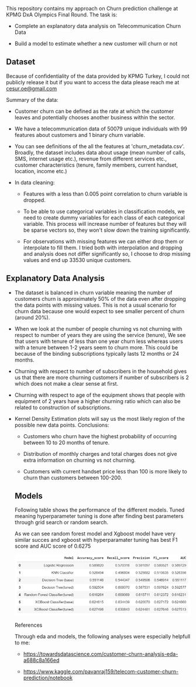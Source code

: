 
This repository contains my approach on Churn prediction challenge at KPMG DxA Olympics Final Round.
The task is:

- Complete an explanatory data analysis on Telecommunication Churn Data

- Build a model to estimate whether a new customer will churn or not

## Dataset

Because of confidentiality of the data provided by KPMG Turkey, I could not publicly release it but if you want to access the data please reach me at cesur.oe@gmail.com

Summary of the data:

- Customer churn can be defined as the rate at which the customer leaves and potentially chooses another business within the sector.

- We have a telecommunication data of 50079 unique individuals with 99 features about customers and 1 binary churn variable.

- You can see definitions of the all the features at 'churn_metadata.csv'. Broadly, the dataset includes data about usage (mean number of calls, SMS, internet usage etc.),
revenue from different services etc., customer characteristics (tenure, family members, current handset, location, income etc.)

- In data cleaning:
  - Features with a less than 0.005 point correlation to churn variable is dropped.
  
  - To be able to use categorical variables in classification models, we need to create dummy variables for each class of each categorical variable. 
  This process will increase number of features but they will be sparse vectors so, they won't slow down the training significantly.
  
  - For observations with missing features we can either drop them or interpolate to fill them.
  I tried both with interpolation and dropping and analysis does not differ significantly so, I choose to drop missing values and end up 33530 unique customers.
  
## Explanatory Data Analysis

- The dataset is balanced in churn variable meaning the number of customers churn is approximately 50% of the data even after dropping the data points with missing values.
This is not a usual scenario for churn data because one would expect to see smaller percent of churn (around 20%).

- When we look at the number of people churning vs not churning with respect to number of years they are using the service (tenure), We see that users with tenure of less than one year churn less
whereas users with a tenure between 1-2 years seem to churn more. This could be because of the binding subscriptions typically lasts 12 months or 24 months.

- Churning with respect to number of subscribers in the household gives us that there are more churning customers if number of subscribers is 2 which does not make a clear sense at first.

- Churning with respect to age of the equipment shows that people with equipment of 2 years have a higher churning ratio which can also be related to construction of subscriptions.

- Kernel Density Estimation plots will say us the most likely region of the possible new data points. Conclusions:
  - Customers who churn have the highest probability of occurring between 10 to 20 months of tenure.
  
  - Distribution of monthly charges and total charges does not give extra information on churning vs not churning.
  
  - Customers with current handset price less than 100 is more likely to churn than customers between 100-200.
  
 
  
  ## Models
  
  Following table shows the performance of the different models. Tuned meaning hyperparameter tuning is done after finding best parameters through grid search or random search.
  
  As we can see random forest model and Xgboost model have very similar succes and xgboost with hyperparamater tuning has best F1 score and AUC score of 0.6275
  
  ![model table](model_performances.PNG)
  
  
  
  References
  
  Through eda and models, the following analyses were especially helpfull to me:
  
  - https://towardsdatascience.com/customer-churn-analysis-eda-a688c8a166ed
  
  - https://www.kaggle.com/pavanraj159/telecom-customer-churn-prediction/notebook
